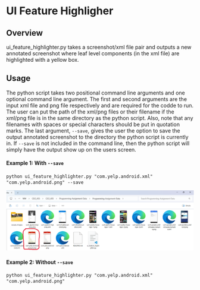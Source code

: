 # **UI Feature Highligher**

## **Overview**
ui_feature_highlighter.py takes a screenshot/xml file pair and outputs a new annotated screenshot where leaf level components (in the xml file) are highlighted with a yellow box.

## **Usage**
The python script takes two positional command line arguments and one optional command line argument. The first and second arguments are the input xml file and png file respectively and are required for the codde to run. The user can put the path of the xml/png files or their filename if the xml/png file is in the same directory as the python script. Also, note that any filenames with spaces or special characters should be put in quotation marks. The last argument,  `--save`, gives the user the option to save the output annotated screenshot to the directory the python script is currently in. If  `--save` is not included in the command line, then the python script will simply have the output show up on the users screen.

#### **Example 1: With `--save`**

 ```
 python ui_feature_highlighter.py "com.yelp.android.xml" "com.yelp.android.png" --save
 ```
<img src="./for_readme/with_save_example.png" width="800">

#### **Example 2: Without `--save`**
 ```
 python ui_feature_highlighter.py "com.yelp.android.xml" "com.yelp.android.png"
 ```
